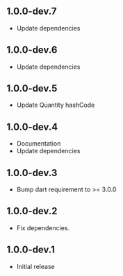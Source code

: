 ## 1.0.0-dev.7

- Update dependencies

## 1.0.0-dev.6

- Update dependencies

## 1.0.0-dev.5

- Update Quantity hashCode

## 1.0.0-dev.4

- Documentation
- Update dependencies

## 1.0.0-dev.3

- Bump dart requirement to >= 3.0.0

## 1.0.0-dev.2

- Fix dependencies.

## 1.0.0-dev.1

- Initial release
